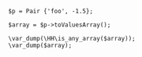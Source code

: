 ```basic-usage.hack
$p = Pair {'foo', -1.5};

$array = $p->toValuesArray();

\var_dump(\HH\is_any_array($array));
\var_dump($array);
```

